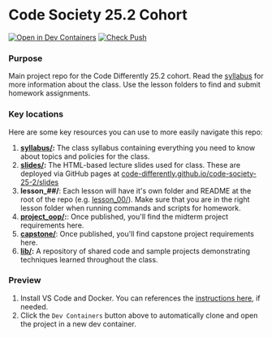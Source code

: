# Code Society 25.2 Cohort

[![Open in Dev Containers](https://img.shields.io/static/v1?label=Dev%20Containers&message=Open&color=blue&logo=visualstudiocode)](https://vscode.dev/redirect?url=vscode://ms-vscode-remote.remote-containers/cloneInVolume?url=https://github.com/code-differently/code-society-25-2)
[![Check Push](https://github.com/code-differently/code-society-25-2/actions/workflows/check_push.yml/badge.svg)](https://github.com/code-differently/code-society-25-2/actions/workflows/check_push.yml)

### Purpose
Main project repo for the Code Differently 25.2 cohort. Read the [syllabus](syllabus/) for more information about the class. Use the lesson folders to find and submit homework assignments.

### Key locations

Here are some key resources you can use to more easily navigate this repo:

1. **[syllabus/](syllabus/README.md):** The class syllabus containing everything you need to know about topics and policies for the class.
2. **[slides/](slides/):** The HTML-based lecture slides used for class. These are deployed via GitHub pages at [code-differently.github.io/code-society-25-2/slides](https://code-differently.github.io/code-society-25-2/slides)
3. **lesson_##/**: Each lesson will have it's own folder and README at the root of the repo (e.g. [lesson_00/](lesson_00/README.md)). Make sure that you are in the right lesson folder when running commands and scripts for homework.
4. **[project_oop/](project_oop):**: Once published, you'll find the midterm project requirements here.
5. **[capstone/](capstone/)**: Once published, you'll find capstone project requirements here.
6. **[lib/](lib/):** A repository of shared code and sample projects demonstrating techniques learned throughout the class.

### Preview
1. Install VS Code and Docker. You can references the [instructions here][dev-container-instructions], if needed.
1. Click the `Dev Containers` button above to automatically clone and open the project in a new dev container.
   
[dev-container-instructions]: https://aka.ms/vscode-remote/containers/getting-started
